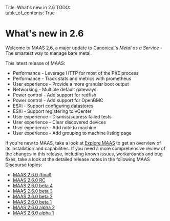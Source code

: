 Title: What's new in 2.6
TODO:  
table_of_contents: True

# What's new in 2.6

Welcome to MAAS 2.6, a major update to [Canonical's][canonical] *Metal as a
Service* - The smartest way to manage bare metal.

This latest release of MAAS:

+ Performance - Leverage HTTP for most of the PXE process
+ Performance - Track stats and metrics with prometheus
+ User experience - Provide a more granular boot output
+ Networking - Multiple default gateways
+ Power control - Add support for redfish
+ Power control - Add support for OpenBMC
+ ESXi - Support configuring datastores
+ ESXi - Support registering to vCenter
+ User experience - Dismiss/supress failed tests
+ User experience - Clear discovered devices
+ User experience - Add note to machine
+ User experience - Add grouping to machine listing page

If you're new to MAAS, take a look at [Explore MAAS][explore-maas] to get an
overview of its installation and capabilities. If you need a more
comprehensive review of the changes in this release, including known issues,
workarounds and bug fixes, take a look at the detailed release notes in the
following MAAS Discourse topics:

+ [MAAS 2.6.0 (final)][release-notes-final]
+ [MAAS 2.6.0 RC][release-notes-rc]
+ [MAAS 2.6.0 beta 4][release-notes-beta-4]
+ [MAAS 2.6.0 beta 3][release-notes-beta-3]
+ [MAAS 2.6.0 beta 2][release-notes-beta-2]
+ [MAAS 2.6.0 beta 1][release-notes-beta-1]
+ [MAAS 2.6.0 alpha 2][release-notes-alpha-2]
+ [MAAS 2.6.0 alpha 1][release-notes-alpha-1]

<!-- LINKS -->
[vanilla]: https://vanillaframework.io/
[explore-maas]: intro-explore.md
[canonical]: https://www.canonical.com/
[release-notes-alpha-1]: https://discourse.maas.io/t/maas-2-6-0-alpha-1-released/413
[release-notes-alpha-2]: https://discourse.maas.io/t/maas-2-6-0-alpha-2-released/460
[release-notes-beta-1]: https://discourse.maas.io/t/2-6-0-beta-1-released/495
[release-notes-beta-2]: https://discourse.maas.io/t/2-6-0-beta-2-released/523
[release-notes-beta-2]: https://discourse.maas.io/t/2-6-0-beta-2-released/523
[release-notes-beta-3]: https://discourse.maas.io/t/maas-2-6-0-beta-3-released/533
[release-notes-beta-4]: https://discourse.maas.io/t/maas-2-6-0-beta-4-released/537
[release-notes-rc]: https://discourse.maas.io/t/maas-2-6-0-rc-released/598
[release-notes-final]: https://discourse.maas.io/t/maas-2-6-0-released/724

